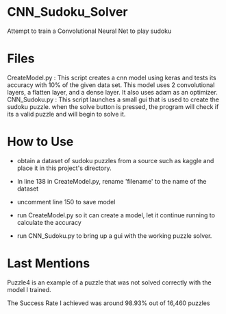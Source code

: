 # CNN_Sudoku_Solver
Attempt to train a Convolutional Neural Net to play sudoku

# Files
CreateModel.py :  This script creates a cnn model using keras and tests its accuracy with 10% of the given data set.
                  This model uses 2 convolutional layers, a flatten layer, and a dense layer. It also uses adam as an optimizer.
CNN_Sudoku.py :   This script launches a small gui that is used to create the sudoku puzzle. when the solve button is pressed, the program will check if its a valid puzzle and                       will begin to solve it.

# How to Use
- obtain a dataset of sudoku puzzles from a source such as kaggle and place it in this project's directory.

- In line 138 in CreateModel.py, rename 'filename' to the name of the dataset

- uncomment line 150 to save model

- run CreateModel.py so it can create a model, let it continue running to calculate the accuracy

- run CNN_Sudoku.py to bring up a gui with the working puzzle solver.

# Last Mentions

Puzzle4 is an example of a puzzle that was not solved correctly with the model I trained.

The Success Rate I achieved was around 98.93% out of 16,460 puzzles
